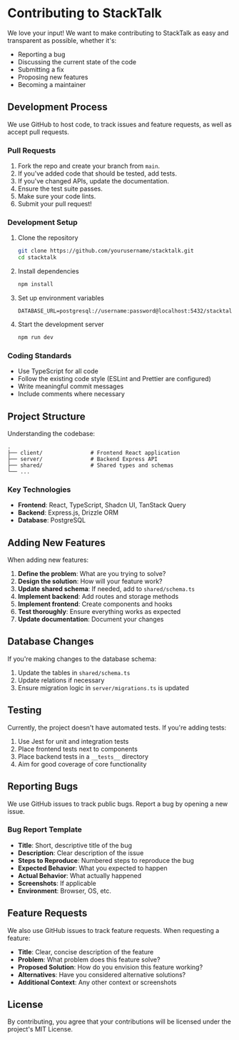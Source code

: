 # Contributing to StackTalk

We love your input! We want to make contributing to StackTalk as easy and transparent as possible, whether it's:

- Reporting a bug
- Discussing the current state of the code
- Submitting a fix
- Proposing new features
- Becoming a maintainer

## Development Process

We use GitHub to host code, to track issues and feature requests, as well as accept pull requests.

### Pull Requests

1. Fork the repo and create your branch from `main`.
2. If you've added code that should be tested, add tests.
3. If you've changed APIs, update the documentation.
4. Ensure the test suite passes.
5. Make sure your code lints.
6. Submit your pull request!

### Development Setup

1. Clone the repository
   ```bash
   git clone https://github.com/yourusername/stacktalk.git
   cd stacktalk
   ```

2. Install dependencies
   ```bash
   npm install
   ```

3. Set up environment variables
   ```
   DATABASE_URL=postgresql://username:password@localhost:5432/stacktalk
   ```

4. Start the development server
   ```bash
   npm run dev
   ```

### Coding Standards

- Use TypeScript for all code
- Follow the existing code style (ESLint and Prettier are configured)
- Write meaningful commit messages
- Include comments where necessary

## Project Structure

Understanding the codebase:

```
.
├── client/               # Frontend React application
├── server/               # Backend Express API
├── shared/               # Shared types and schemas
└── ...
```

### Key Technologies

- **Frontend**: React, TypeScript, Shadcn UI, TanStack Query
- **Backend**: Express.js, Drizzle ORM
- **Database**: PostgreSQL

## Adding New Features

When adding new features:

1. **Define the problem**: What are you trying to solve?
2. **Design the solution**: How will your feature work?
3. **Update shared schema**: If needed, add to `shared/schema.ts`
4. **Implement backend**: Add routes and storage methods
5. **Implement frontend**: Create components and hooks
6. **Test thoroughly**: Ensure everything works as expected
7. **Update documentation**: Document your changes

## Database Changes

If you're making changes to the database schema:

1. Update the tables in `shared/schema.ts`
2. Update relations if necessary
3. Ensure migration logic in `server/migrations.ts` is updated

## Testing

Currently, the project doesn't have automated tests. If you're adding tests:

1. Use Jest for unit and integration tests
2. Place frontend tests next to components
3. Place backend tests in a `__tests__` directory
4. Aim for good coverage of core functionality

## Reporting Bugs

We use GitHub issues to track public bugs. Report a bug by opening a new issue.

### Bug Report Template

- **Title**: Short, descriptive title of the bug
- **Description**: Clear description of the issue
- **Steps to Reproduce**: Numbered steps to reproduce the bug
- **Expected Behavior**: What you expected to happen
- **Actual Behavior**: What actually happened
- **Screenshots**: If applicable
- **Environment**: Browser, OS, etc.

## Feature Requests

We also use GitHub issues to track feature requests. When requesting a feature:

- **Title**: Clear, concise description of the feature
- **Problem**: What problem does this feature solve?
- **Proposed Solution**: How do you envision this feature working?
- **Alternatives**: Have you considered alternative solutions?
- **Additional Context**: Any other context or screenshots

## License

By contributing, you agree that your contributions will be licensed under the project's MIT License.